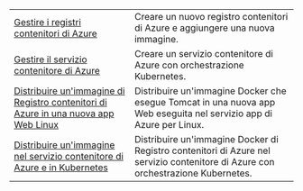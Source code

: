 |  |  |
|---------|---------|
| [Gestire i registri contenitori di Azure][1] | Creare un nuovo registro contenitori di Azure e aggiungere una nuova immagine. | 
| [Gestire il servizio contenitore di Azure][2] | Creare un servizio contenitore di Azure con orchestrazione Kubernetes. | 
| [Distribuire un'immagine di Registro contenitori di Azure in una nuova app Web Linux][3] | Distribuire un'immagine Docker che esegue Tomcat in una nuova app Web eseguita nel servizio app di Azure per Linux. | 
| [Distribuire un'immagine nel servizio contenitore di Azure e in Kubernetes][4] | Distribuire un'immagine Docker di Registro contenitori di Azure nel servizio contenitore di Azure con orchestrazione Kubernetes. |

[1]: https://azure.microsoft.com/resources/samples/acr-java-manage-azure-container-registry/
[2]: https://azure.microsoft.com/resources/samples/acs-java-manage-azure-container-service/
[3]: hhttps://azure.microsoft.com/resources/samples/app-service-java-deploy-image-from-acr-to-linux/
[4]: https://azure.microsoft.com/resources/samples/aad-java-browse-graph-and-manage-roles/
